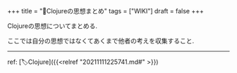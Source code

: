 +++
title = "📝Clojureの思想まとめ"
tags = ["WIKI"]
draft = false
+++

Clojureの思想についてまとめる.

ここでは自分の思想ではなくてあくまで他者の考えを収集すること.

---

ref: [🏷Clojure]({{<relref "20211111225741.md#" >}})
